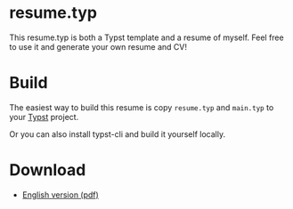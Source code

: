 # resume.typ

This resume.typ is both a Typst template and a resume of myself. Feel free to use it and generate your own resume and CV! 

# Build

The easiest way to build this resume is copy `resume.typ` and `main.typ` to your [Typst](https://typst.app) project.

Or you can also install typst-cli and build it yourself locally.

# Download

- [English version (pdf)](https://raw.githubusercontent.com/wusyong/resume/master/resume.pdf)
